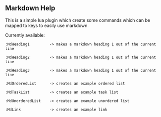 Markdown Help
-------------

This is a simple lua plugin which create some commands which can be mapped to keys to easily use markdown.

Currently available:

```
:MdHeading1         -> makes a markdown heading 1 out of the current line

:MdHeading2         -> makes a markdown heading 1 out of the current line

:MdHeading3         -> makes a markdown heading 1 out of the current line

:MdOrderedList      -> creates an example ordered list

:MdTaskList         -> creates an example task list

:MdUnorderedList    -> creates an example unordered list

:MdLink             -> creates an example link
```
